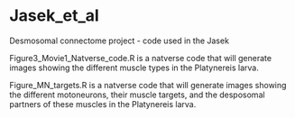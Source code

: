 # Jasek_et_al
Desmosomal connectome project - code used in the Jasek 

Figure3_Movie1_Natverse_code.R is a natverse code that will generate images showing the different muscle types in the Platynereis larva.


Figure_MN_targets.R is a natverse code that will generate images showing the different motoneurons, their muscle targets, and the desposomal partners of these muscles in the Platynereis larva.